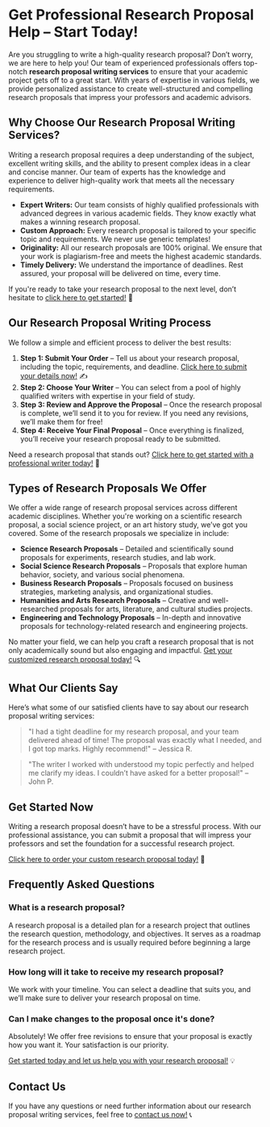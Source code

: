 # Get Professional Research Proposal Help – Start Today!

Are you struggling to write a high-quality research proposal? Don’t worry, we are here to help you! Our team of experienced professionals offers top-notch **research proposal writing services** to ensure that your academic project gets off to a great start. With years of expertise in various fields, we provide personalized assistance to create well-structured and compelling research proposals that impress your professors and academic advisors.

## Why Choose Our Research Proposal Writing Services?

Writing a research proposal requires a deep understanding of the subject, excellent writing skills, and the ability to present complex ideas in a clear and concise manner. Our team of experts has the knowledge and experience to deliver high-quality work that meets all the necessary requirements.

- **Expert Writers:** Our team consists of highly qualified professionals with advanced degrees in various academic fields. They know exactly what makes a winning research proposal.
- **Custom Approach:** Every research proposal is tailored to your specific topic and requirements. We never use generic templates!
- **Originality:** All our research proposals are 100% original. We ensure that your work is plagiarism-free and meets the highest academic standards.
- **Timely Delivery:** We understand the importance of deadlines. Rest assured, your proposal will be delivered on time, every time.

If you're ready to take your research proposal to the next level, don’t hesitate to [click here to get started!](https://tinyurl.com/topessay?keyword=reseach+proposal) 📑

## Our Research Proposal Writing Process

We follow a simple and efficient process to deliver the best results:

1. **Step 1: Submit Your Order** – Tell us about your research proposal, including the topic, requirements, and deadline. [Click here to submit your details now!](https://tinyurl.com/topessay?keyword=reseach+proposal) ✍️
2. **Step 2: Choose Your Writer** – You can select from a pool of highly qualified writers with expertise in your field of study.
3. **Step 3: Review and Approve the Proposal** – Once the research proposal is complete, we’ll send it to you for review. If you need any revisions, we’ll make them for free!
4. **Step 4: Receive Your Final Proposal** – Once everything is finalized, you’ll receive your research proposal ready to be submitted.

Need a research proposal that stands out? [Click here to get started with a professional writer today!](https://tinyurl.com/topessay?keyword=reseach+proposal) 🌟

## Types of Research Proposals We Offer

We offer a wide range of research proposal services across different academic disciplines. Whether you're working on a scientific research proposal, a social science project, or an art history study, we’ve got you covered. Some of the research proposals we specialize in include:

- **Science Research Proposals** – Detailed and scientifically sound proposals for experiments, research studies, and lab work.
- **Social Science Research Proposals** – Proposals that explore human behavior, society, and various social phenomena.
- **Business Research Proposals** – Proposals focused on business strategies, marketing analysis, and organizational studies.
- **Humanities and Arts Research Proposals** – Creative and well-researched proposals for arts, literature, and cultural studies projects.
- **Engineering and Technology Proposals** – In-depth and innovative proposals for technology-related research and engineering projects.

No matter your field, we can help you craft a research proposal that is not only academically sound but also engaging and impactful. [Get your customized research proposal today!](https://tinyurl.com/topessay?keyword=reseach+proposal) 🔍

## What Our Clients Say

Here’s what some of our satisfied clients have to say about our research proposal writing services:

> "I had a tight deadline for my research proposal, and your team delivered ahead of time! The proposal was exactly what I needed, and I got top marks. Highly recommend!" – Jessica R.

> "The writer I worked with understood my topic perfectly and helped me clarify my ideas. I couldn’t have asked for a better proposal!" – John P.

## Get Started Now

Writing a research proposal doesn’t have to be a stressful process. With our professional assistance, you can submit a proposal that will impress your professors and set the foundation for a successful research project.

[Click here to order your custom research proposal today!](https://tinyurl.com/topessay?keyword=reseach+proposal) 🚀

## Frequently Asked Questions

### What is a research proposal?

A research proposal is a detailed plan for a research project that outlines the research question, methodology, and objectives. It serves as a roadmap for the research process and is usually required before beginning a large research project.

### How long will it take to receive my research proposal?

We work with your timeline. You can select a deadline that suits you, and we’ll make sure to deliver your research proposal on time.

### Can I make changes to the proposal once it's done?

Absolutely! We offer free revisions to ensure that your proposal is exactly how you want it. Your satisfaction is our priority.

[Get started today and let us help you with your research proposal!](https://tinyurl.com/topessay?keyword=reseach+proposal) 💡

## Contact Us

If you have any questions or need further information about our research proposal writing services, feel free to [contact us now!](https://tinyurl.com/topessay?keyword=reseach+proposal) 📞
